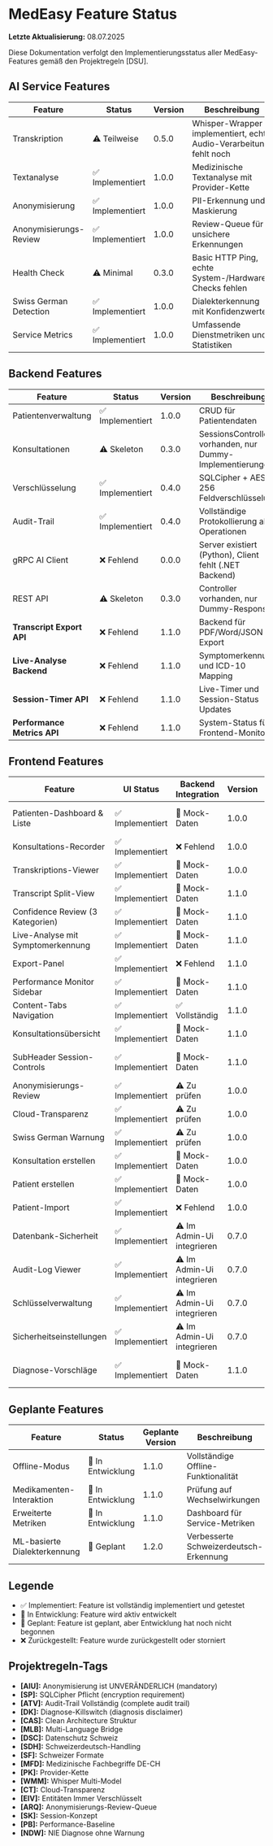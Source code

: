 <!-- „Der Herr, unser Gott, lasse uns freundlich ansehen. Lass unsere Arbeit nicht vergeblich sein – ja, lass gelingen, was wir tun!" Psalm 90,17 -->

# MedEasy Feature Status

**Letzte Aktualisierung:** 08.07.2025

Diese Dokumentation verfolgt den Implementierungsstatus aller MedEasy-Features gemäß den Projektregeln [DSU].

## AI Service Features

| Feature | Status | Version | Beschreibung | Projektregeln |
|---------|--------|---------|-------------|--------------|
| Transkription | ⚠️ Teilweise | 0.5.0 | Whisper-Wrapper implementiert, echte Audio-Verarbeitung fehlt noch | [AIU], [SDH], [CT] |
| Textanalyse | ✅ Implementiert | 1.0.0 | Medizinische Textanalyse mit Provider-Kette | [PK], [NDW], [CT] |
| Anonymisierung | ✅ Implementiert | 1.0.0 | PII-Erkennung und Maskierung | [AIU], [ARQ], [DSC] |
| Anonymisierungs-Review | ✅ Implementiert | 1.0.0 | Review-Queue für unsichere Erkennungen | [ARQ], [ATV] |
| Health Check | ⚠️ Minimal | 0.3.0 | Basic HTTP Ping, echte System-/Hardware-Checks fehlen | [ATV], [PSF] |
| Swiss German Detection | ✅ Implementiert | 1.0.0 | Dialekterkennung mit Konfidenzwerten | [SDH], [MFD] |
| Service Metrics | ✅ Implementiert | 1.0.0 | Umfassende Dienstmetriken und Statistiken | [ATV], [DSC], [PK] |

## Backend Features

| Feature | Status | Version | Beschreibung | Projektregeln |
|---------|--------|---------|-------------|--------------|
| Patientenverwaltung | ✅ Implementiert | 1.0.0 | CRUD für Patientendaten | [EIV], [SP], [ATV] |
| Konsultationen | ⚠️ Skeleton | 0.3.0 | SessionsController vorhanden, nur Dummy-Implementierungen | [DSC], [ATV] |
| Verschlüsselung | ✅ Implementiert | 0.4.0 | SQLCipher + AES-256 Feldverschlüsselung | [SP], [EIV] |
| Audit-Trail | ✅ Implementiert | 0.4.0 | Vollständige Protokollierung aller Operationen | [ATV] |
| gRPC AI Client | ❌ Fehlend | 0.0.0 | Server existiert (Python), Client fehlt (.NET Backend) | [MLB], [CT] |
| REST API | ⚠️ Skeleton | 0.3.0 | Controller vorhanden, nur Dummy-Responses | [DSC], [ATV] |
| **Transcript Export API** | ❌ Fehlend | 1.1.0 | Backend für PDF/Word/JSON Export | [SF], [DSC], [AIU] |
| **Live-Analyse Backend** | ❌ Fehlend | 1.1.0 | Symptomerkennung und ICD-10 Mapping | [MDL], [DK] |
| **Session-Timer API** | ❌ Fehlend | 1.1.0 | Live-Timer und Session-Status Updates | [SK], [ATV] |
| **Performance Metrics API** | ❌ Fehlend | 1.1.0 | System-Status für Frontend-Monitor | [PSF], [ATV] |

## Frontend Features

| Feature | UI Status | Backend Integration | Version | Beschreibung | Projektregeln |
|---------|-----------|-------------------|---------|-------------|-------------|
| Patienten-Dashboard & Liste | ✅ Implementiert | 🔗 Mock-Daten | 1.0.0 | Übersicht, Such/Filter, Neu anlegen, vollständige DB-Felder | [EIV], [DSC], [SF] |
| Konsultations-Recorder | ✅ Implementiert | ❌ Fehlend | 1.0.0 | Audio-Aufnahme für Konsultationen | [SK], [CT] |
| Transkriptions-Viewer | ✅ Implementiert | 🔗 Mock-Daten | 1.0.0 | Anzeige und Bearbeitung von Transkriptionen | [AIU], [SDH] |
| Transcript Split-View | ✅ Implementiert | 🔗 Mock-Daten | 1.1.0 | Split-Layout: Live-Transkript + Analyse-Panel | [MDL], [AIU], [UX] |
| Confidence Review (3 Kategorien) | ✅ Implementiert | 🔗 Mock-Daten | 1.1.0 | Medizin, Personendaten, Sonstige Begriffe | [AIU], [ARQ], [MDL] |
| Live-Analyse mit Symptomerkennung | ✅ Implementiert | 🔗 Mock-Daten | 1.1.0 | ICD-10 Codes, Diagnosevorschläge | [MDL], [DK] |
| Export-Panel | ✅ Implementiert | ❌ Fehlend | 1.1.0 | PDF, Word, Text, JSON Export | [SF], [DSC], [AIU] |
| Performance Monitor Sidebar | ✅ Implementiert | 🔗 Mock-Daten | 1.1.0 | System-Status: Audio, Provider, Netzwerk, Timer | [PSF], [UX] |
| Content-Tabs Navigation | ✅ Implementiert | ✅ Vollständig | 1.1.0 | 3-Tab-System mit Keyboard-Shortcuts | [UX], [TSF] |
| Konsultationsübersicht | ✅ Implementiert | 🔗 Mock-Daten | 1.1.0 | Session-Tabelle mit Status/Datums-Filter | [SK], [SF], [ATV] |
| SubHeader Session-Controls | ✅ Implementiert | 🔗 Mock-Daten | 1.1.0 | Patientenanzeige, Aufnahme-Controls, Session-Timer | [MDL], [PSF], [UX] |
| Anonymisierungs-Review | ✅ Implementiert | ⚠️ Zu prüfen | 1.0.0 | UI für Review-Queue | [ARQ], [ATV] |
| Cloud-Transparenz | ✅ Implementiert | ⚠️ Zu prüfen | 1.0.0 | Anzeige der Verarbeitungsquelle | [CT], [DSC] |
| Swiss German Warnung | ✅ Implementiert | ⚠️ Zu prüfen | 1.0.0 | Beta-Warnung für Schweizerdeutsch | [SDH], [MFD] |
| Konsultation erstellen | ✅ Implementiert | 🔗 Mock-Daten | 1.0.0 | Modal für neue Konsultation | [SK], [ATV] |
| Patient erstellen | ✅ Implementiert | 🔗 Mock-Daten | 1.0.0 | Modal für neuen Patient | [EIV], [DSC] |
| Patient-Import | ✅ Implementiert | ❌ Fehlend | 1.0.0 | Import-Funktionalität für Patientendaten | [EIV], [SF] |
| Datenbank-Sicherheit | ✅ Implementiert | ⚠️ Im Admin-Ui integrieren | 0.7.0 | SQLCipher Einstellungen und Konfiguration | [SP], [ZTS] |
| Audit-Log Viewer | ✅ Implementiert | ⚠️ Im Admin-Ui integrieren | 0.7.0 | Anzeige und Filterung des Audit-Trails | [ATV], [ZTS] |
| Schlüsselverwaltung | ✅ Implementiert | ⚠️ Im Admin-Ui integrieren | 0.7.0 | Verschlüsselungsschlüssel-Management | [SP], [ZTS] |
| Sicherheitseinstellungen | ✅ Implementiert | ⚠️ Im Admin-Ui integrieren | 0.7.0 | Allgemeine Sicherheitskonfiguration | [ZTS], [AIU] |
| Diagnose-Vorschläge | ✅ Implementiert | 🔗 Mock-Daten | 1.1.0 | KI-basierte Diagnosevorschläge im Live-Analyse Panel | [DK], [MDL] |

## Geplante Features

| Feature | Status | Geplante Version | Beschreibung | Projektregeln |
|---------|--------|-----------------|-------------|--------------|
| Offline-Modus | 🔄 In Entwicklung | 1.1.0 | Vollständige Offline-Funktionalität | [PK], [MLB] |
| Medikamenten-Interaktion | 🔄 In Entwicklung | 1.1.0 | Prüfung auf Wechselwirkungen | [NDW], [MFD] |
| Erweiterte Metriken | 🔄 In Entwicklung | 1.1.0 | Dashboard für Service-Metriken | [ATV], [PB] |
| ML-basierte Dialekterkennung | 📅 Geplant | 1.2.0 | Verbesserte Schweizerdeutsch-Erkennung | [SDH], [WMM] |

## Legende

- ✅ Implementiert: Feature ist vollständig implementiert und getestet
- 🔄 In Entwicklung: Feature wird aktiv entwickelt
- 📅 Geplant: Feature ist geplant, aber Entwicklung hat noch nicht begonnen
- ❌ Zurückgestellt: Feature wurde zurückgestellt oder storniert

## Projektregeln-Tags

- **[AIU]:** Anonymisierung ist UNVERÄNDERLICH (mandatory)
- **[SP]:** SQLCipher Pflicht (encryption requirement)
- **[ATV]:** Audit-Trail Vollständig (complete audit trail)
- **[DK]:** Diagnose-Killswitch (diagnosis disclaimer)
- **[CAS]:** Clean Architecture Struktur
- **[MLB]:** Multi-Language Bridge
- **[DSC]:** Datenschutz Schweiz
- **[SDH]:** Schweizerdeutsch-Handling
- **[SF]:** Schweizer Formate
- **[MFD]:** Medizinische Fachbegriffe DE-CH
- **[PK]:** Provider-Kette
- **[WMM]:** Whisper Multi-Model
- **[CT]:** Cloud-Transparenz
- **[EIV]:** Entitäten Immer Verschlüsselt
- **[ARQ]:** Anonymisierungs-Review-Queue
- **[SK]:** Session-Konzept
- **[PB]:** Performance-Baseline
- **[NDW]:** NIE Diagnose ohne Warnung
